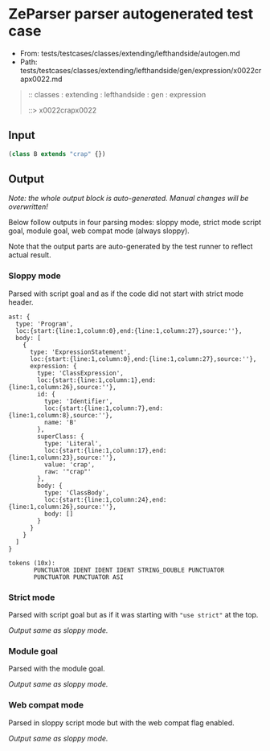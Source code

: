 # ZeParser parser autogenerated test case

- From: tests/testcases/classes/extending/lefthandside/autogen.md
- Path: tests/testcases/classes/extending/lefthandside/gen/expression/x0022crapx0022.md

> :: classes : extending : lefthandside : gen : expression
>
> ::> x0022crapx0022

## Input


`````js
(class B extends "crap" {})
`````

## Output

_Note: the whole output block is auto-generated. Manual changes will be overwritten!_

Below follow outputs in four parsing modes: sloppy mode, strict mode script goal, module goal, web compat mode (always sloppy).

Note that the output parts are auto-generated by the test runner to reflect actual result.

### Sloppy mode

Parsed with script goal and as if the code did not start with strict mode header.

`````
ast: {
  type: 'Program',
  loc:{start:{line:1,column:0},end:{line:1,column:27},source:''},
  body: [
    {
      type: 'ExpressionStatement',
      loc:{start:{line:1,column:0},end:{line:1,column:27},source:''},
      expression: {
        type: 'ClassExpression',
        loc:{start:{line:1,column:1},end:{line:1,column:26},source:''},
        id: {
          type: 'Identifier',
          loc:{start:{line:1,column:7},end:{line:1,column:8},source:''},
          name: 'B'
        },
        superClass: {
          type: 'Literal',
          loc:{start:{line:1,column:17},end:{line:1,column:23},source:''},
          value: 'crap',
          raw: '"crap"'
        },
        body: {
          type: 'ClassBody',
          loc:{start:{line:1,column:24},end:{line:1,column:26},source:''},
          body: []
        }
      }
    }
  ]
}

tokens (10x):
       PUNCTUATOR IDENT IDENT IDENT STRING_DOUBLE PUNCTUATOR
       PUNCTUATOR PUNCTUATOR ASI
`````

### Strict mode

Parsed with script goal but as if it was starting with `"use strict"` at the top.

_Output same as sloppy mode._

### Module goal

Parsed with the module goal.

_Output same as sloppy mode._

### Web compat mode

Parsed in sloppy script mode but with the web compat flag enabled.

_Output same as sloppy mode._
